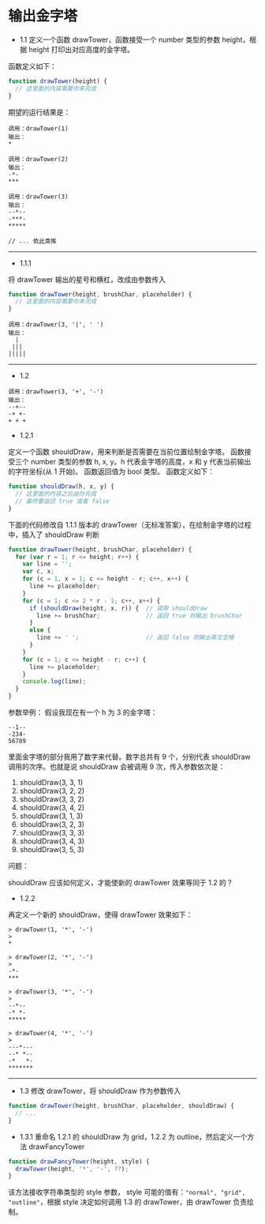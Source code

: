 # 输出金字塔

- 1.1 定义一个函数 drawTower，函数接受一个 number 类型的参数 height，根据 height 打印出对应高度的金字塔。

函数定义如下：
```js
function drawTower(height) {
  // 这里面的内容需要你来完成
}
```
期望的运行结果是：
```
调用：drawTower(1)
输出：
*

调用：drawTower(2)
输出：
-*-
***

调用：drawTower(3)
输出：
--*--
-***-
*****

// ... 依此类推
```

<hr>

- 1.1.1

将 drawTower 输出的星号和横杠，改成由参数传入
```js
function drawTower(height, brushChar, placeholder) {
  // 这里面的内容需要你来完成
}
```
```
调用：drawTower(3, '|', ' ')
输出：
  |  
 ||| 
|||||
```

<hr>

- 1.2

```
调用：drawTower(3, '+', '-')
输出：
--+--
-+ +-
+ + +
```

- 1.2.1

定义一个函数 shouldDraw，用来判断是否需要在当前位置绘制金字塔。
函数接受三个 number 类型的参数 h, x, y。h 代表金字塔的高度，x 和 y 代表当前输出的字符坐标(从 1 开始)。
函数返回值为 bool 类型。
函数定义如下：
```js
function shouldDraw(h, x, y) {
  // 这里面的内容之后由你完成
  // 最终要返回 true 或者 false
}
```

下面的代码修改自 1.1.1 版本的 drawTower（无标准答案），在绘制金字塔的过程中，插入了 shouldDraw 判断
```js
function drawTower(height, brushChar, placeholder) {
  for (var r = 1; r <= height; r++) {
    var line = '';
    var c, x;
    for (c = 1, x = 1; c <= height - r; c++, x++) {
      line += placeholder;
    }
    for (c = 1; c <= 2 * r - 1; c++, x++) {
      if (shouldDraw(height, x, r)) {  // 调用 shouldDraw
        line += brushChar;             // 返回 true 则输出 brushChar
      }
      else {
        line += ' ';                   // 返回 false 则输出英文空格
      }
    }
    for (c = 1; c <= height - r; c++) {
      line += placeholder;
    }
    console.log(line);
  }
}
```

参数举例：
假设我现在有一个 h 为 3 的金字塔：
```
--1--
-234-
56789
```
里面金字塔的部分我用了数字来代替。数字总共有 9 个，分别代表 shouldDraw 调用的次序。也就是说 shouldDraw 会被调用 9 次，传入参数依次是：
 1. shouldDraw(3, 3, 1)
 1. shouldDraw(3, 2, 2)
 1. shouldDraw(3, 3, 2)
 1. shouldDraw(3, 4, 2)
 1. shouldDraw(3, 1, 3)
 1. shouldDraw(3, 2, 3)
 1. shouldDraw(3, 3, 3)
 1. shouldDraw(3, 4, 3)
 1. shouldDraw(3, 5, 3)

问题：

shouldDraw 应该如何定义，才能使新的 drawTower 效果等同于 1.2 的？

 - 1.2.2

再定义一个新的 shouldDraw，使得 drawTower 效果如下：

```
> drawTower(1, '*', '-')
>
*

> drawTower(2, '*', '-')
> 
-*-
***

> drawTower(3, '*', '-')
> 
--*--
-* *-
*****

> drawTower(4, '*', '-')
> 
---*---
--* *--
-*   *-
*******
```

<hr>

 - 1.3 修改 drawTower，将 shouldDraw 作为参数传入
```js
function drawTower(height, brushChar, placeholder, shouldDraw) {
  // ...
}
```
 - 1.3.1 重命名 1.2.1 的 shouldDraw 为 grid，1.2.2 为 outline，然后定义一个方法 drawFancyTower
```js
function drawFancyTower(height, style) {
  drawTower(height, '*', '-', ??);
}
```
该方法接收字符串类型的 style 参数， style 可能的值有：`"normal", "grid", "outline"`，根据 style 决定如何调用 1.3 的 drawTower，由 drawTower 负责绘制。
